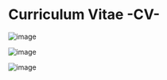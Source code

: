 # Curriculum Vitae -CV-

![image](https://user-images.githubusercontent.com/100777525/220427124-daac19a4-c3ce-49f2-8bcd-cfd904bef414.png)

![image](https://user-images.githubusercontent.com/100777525/220427267-ce1b74cb-a1f4-4452-b2fa-04c379097e80.png)

![image](https://user-images.githubusercontent.com/100777525/220427331-a9d86858-9216-4b16-b956-a71ea0a04730.png)

